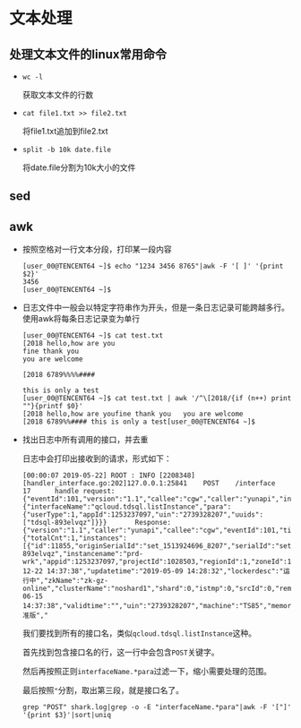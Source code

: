 # 文本处理 #
## 处理文本文件的linux常用命令 ##
- `wc -l`
	
	获取文本文件的行数
	
- `cat file1.txt >> file2.txt`

	将file1.txt追加到file2.txt

- `split -b 10k date.file`

	将date.file分割为10k大小的文件
	
## sed ##

## awk ##

- 按照空格对一行文本分段，打印某一段内容
	```
    [user_00@TENCENT64 ~]$ echo "1234 3456 8765"|awk -F '[ ]' '{print $2}'
    3456
    [user_00@TENCENT64 ~]$ 
  ```

- 日志文件中一般会以特定字符串作为开头，但是一条日志记录可能跨越多行。使用awk将每条日志记录变为单行

	```
    [user_00@TENCENT64 ~]$ cat test.txt 
    [2018 hello,how are you
    fine thank you 
    you are welcome

    [2018 6789%%%%#### 

    this is only a test
    [user_00@TENCENT64 ~]$ cat test.txt | awk '/^\[2018/{if (n++) print ""}{printf $0}'
    [2018 hello,how are youfine thank you 	you are welcome
    [2018 6789%%#### this is only a test[user_00@TENCENT64 ~]$ 
  ```

- 找出日志中所有调用的接口，并去重
	
	日志中会打印出接收到的请求，形式如下：
	```
	[00:00:07 2019-05-22] ROOT : INFO [2208348][handler_interface.go:202]127.0.0.1:25841    POST    /interface                      17      handle request: {"eventId":101,"version":"1.1","callee":"cgw","caller":"yunapi","interface":{"interfaceName":"qcloud.tdsql.listInstance","para":{"userType":1,"appId":1253237097,"uin":"2739328207","uuids":["tdsql-893elvqz"]}}}       Response:      {"version":"1.1","caller":"yunapi","callee":"cgw","eventId":101,"timestamp":1558454407716,"returnValue":0,"returnMsg":"OK","returnData":{"totalCnt":1,"instances":[{"id":11855,"originSerialId":"set_1513924696_8207","serialId":"set_1513924696_8207","uuid":"tdsql-893elvqz","instancename":"prd-wrk","appid":1253237097,"projectId":1028503,"regionId":1,"zoneId":100003,"nettype":1,"vpcId":6830,"subnetId":21660,"status":2,"vip":"10.40.22.15","vport":3306,"wanDomain":"","wanVip":"","wanPort":"0","wanStatus":"0","createtime":"2017-12-22 14:37:38","updatetime":"2019-05-09 14:28:32","lockerdesc":"运行中","zkName":"zk-gz-online","clusterName":"noshard1","shard":0,"istmp":0,"srcId":0,"remark":"","autoRenewFlag":1,"deactiveInit":0,"oldflag":0,"nodeNum":2,"tgwVip":"","tgwIspid":0,"dbVersion":"10.1.9","exclusterId":"","paymode":0,"specConfigId":54,"periodendtime":"2019-06-15 14:37:38","validtime":"","uin":"2739328207","machine":"TS85","memory":2000,"storage":100000,"qps":2100,"typename":"标准版"," 
	```

	我们要找到所有的接口名，类似`qcloud.tdsql.listInstance`这种。
	
	首先找到包含接口名的行，这一行中会包含`POST`关键字。
	
	然后再按照正则`interfaceName.*para`过滤一下，缩小需要处理的范围。
	
	最后按照`"`分割，取出第三段，就是接口名了。
	
	```
	grep "POST" shark.log|grep -o -E "interfaceName.*para"|awk -F '["]' '{print $3}'|sort|uniq	
	```

